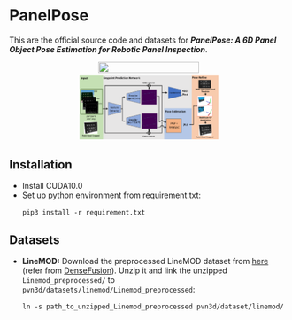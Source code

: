 # PanelPose
This are the official source code and datasets for ***PanelPose: A 6D Panel Object Pose Estimation for Robotic Panel Inspection***. 

<div align=center><img width="60%" height="60%" src="pictures/intro.gif"/></div>

[comment]: <> (![image]&#40;image/panelpose.png&#41;)
<div align=center><img width="50%" src="image/panelpose.png"/></div>


## Installation
- Install CUDA10.0
- Set up python environment from requirement.txt:
  ```shell
  pip3 install -r requirement.txt 
  ```

## Datasets
- **LineMOD:** Download the preprocessed LineMOD dataset from [here](https://drive.google.com/drive/folders/19ivHpaKm9dOrr12fzC8IDFczWRPFxho7) (refer from [DenseFusion](https://github.com/j96w/DenseFusion)). Unzip it and link the unzipped ``Linemod_preprocessed/`` to ``pvn3d/datasets/linemod/Linemod_preprocessed``:
  ```shell
  ln -s path_to_unzipped_Linemod_preprocessed pvn3d/dataset/linemod/
  ```



